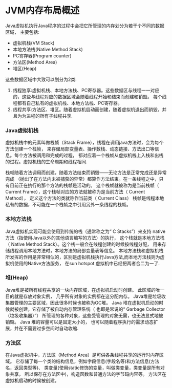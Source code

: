 # JVM内存布局概述

Java虚拟机执行Java程序的过程中会把它所管理的内存划分为若干个不同的数据区域，
主要包括:

* 虚拟机栈(VM Stack)
* 本地方法栈(Native Method Stack)
* PC寄存器(Program counter)
* 方法区(Method  Area)
* 堆区(Heap)

这些数据区域中大致可以划分为2类:

1. 线程独享:虚拟机栈、本地方法栈、PC寄存器。这些数据区与线程一一对应的，这些与线程对应的数据区域会随着线程开始和结束而创建和销毁。
每个线程都有自己私有的虚拟机栈、本地方法栈、PC寄存器。
2. 线程共享:方法区、堆区。随着虚拟机启动而创建，随着虚拟机退出而销毁，并且为为进程的所有子线程共享.

### Java虚拟机栈

虚拟机栈中的元素叫做栈帧（Stack Frame），线程在调用java方法时，会为每个方法创建一个栈帧，
来存储局部变量表、操作数栈、动态链接、方法出口等信息。每个方法被调用和完成的过程，
都对应着一个栈帧从虚拟机栈上入栈和出栈的过程。虚拟机栈的生命周期和线程相同.

栈帧随着方法调用而创建，随着方法结束而销毁——无论方法是正常完成还是异常完成
（抛出了在方法内未被捕获的异常）都算作方法结束。在一条线程之中，只有目前正在执行的那个方法的栈帧是活动的。
这个栈帧就被称为是当前栈帧（ Current Frame），这个栈帧对应的方法就被称为是当前方法（ Current Method），
定义这个方法的类就称作当前类（ Current Class）
栈帧是线程本地私有的数据，不可能在一个栈帧之中引用另外一条线程的栈帧。

### 本地方法栈

Java虚拟机实现可能会使用到传统的栈（通常称之为“ C Stacks”）来支持 native 方法（指使用Java以外的其他语言编写的方法）的执行，
这个栈就是本地方法栈（ Native Method Stack）。这个栈一般会在线程创建的时候按线程分配，
用来存储线程调用本地方法时，本地方法的局部变量表等信息。
本地方法栈和虚拟机栈所发挥的作用是非常相似的，区别是虚拟机栈执行Java方法,而本地方法栈则为虚拟机使用的Native方法服务，
在sun hotspot 虚拟机中已经把两者合二为一了.

### 堆(Heap)
    
Java堆是被所有线程共享的一块内存区域，在虚拟机启动时创建。 此区域的唯一目的就是存放对象实例，
几乎所有对象的实例都在这分配内存。 Java堆是垃圾收集器管理的主要区域，因此很多时候也被称为GC堆。
Java 堆在虚拟机启动的时候就被创建，它存储了被自动内存管理系统（ 也即是常说的“ Garbage Collector（垃圾收集器）”）
所管理的各种对象，这些受管理的对象无需，也无法显式地被销毁。 Java 堆的容量可以是固定大小的，
也可以随着程序执行的需求动态扩展，并在不需要过多空间时自动收缩.

### 方法区

在Java虚拟机中，方法区（Method Area）是可供各条线程共享的运行时内存区域。
它存储了每一个类的结构信息，例如字段信息(字段名等)和方法信息(方法名，返回类型等)、
类变量(使用static修饰的变量，叫做类变量，类变量是所有对象共享，
所以保存在方法区中)，构造函数和普通方法的字节码内容等。
方法区在虚拟机启动的时候被创建。


